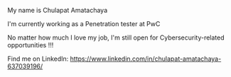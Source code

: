 My name is Chulapat Amatachaya

I'm currently working as a Penetration tester at PwC

No matter how much I love my job, I'm still open for Cybersecurity-related opportunities !!!

Find me on LinkedIn: https://www.linkedin.com/in/chulapat-amatachaya-637039196/
